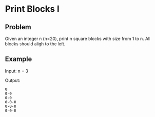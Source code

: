 # Print Blocks I

## Problem

Given an integer n (n<20), print n square blocks with size from 1 to n. All blocks should aligh to the left.

## Example

Input: n = 3

Output:

```
0
0-0
0-0
0-0-0
0-0-0
0-0-0
```

